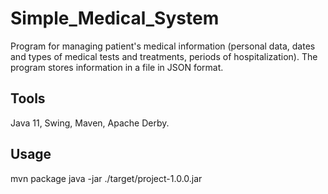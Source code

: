 # Simple_Medical_System
Program for managing patient's medical information (personal data, dates and types of medical tests and treatments, periods of hospitalization). The program stores information in a file in JSON format.

## Tools
Java 11, Swing, Maven, Apache Derby. 

## Usage
mvn package
java -jar ./target/project-1.0.0.jar
